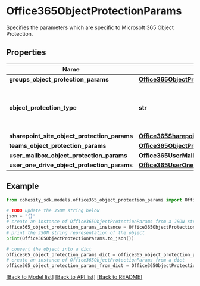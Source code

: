 # Office365ObjectProtectionParams

Specifies the parameters which are specific to Microsoft 365 Object Protection.

## Properties

Name | Type | Description | Notes
------------ | ------------- | ------------- | -------------
**groups_object_protection_params** | [**Office365ObjectProtectionCommonParams**](Office365ObjectProtectionCommonParams.md) |  | [optional] 
**object_protection_type** | **str** | Specifies the Microsoft 365 Object Protection type. | 
**sharepoint_site_object_protection_params** | [**Office365SharepointSiteObjectProtectionParams**](Office365SharepointSiteObjectProtectionParams.md) |  | [optional] 
**teams_object_protection_params** | [**Office365ObjectProtectionCommonParams**](Office365ObjectProtectionCommonParams.md) |  | [optional] 
**user_mailbox_object_protection_params** | [**Office365UserMailboxObjectProtectionParams**](Office365UserMailboxObjectProtectionParams.md) |  | [optional] 
**user_one_drive_object_protection_params** | [**Office365UserOneDriveObjectProtectionParams**](Office365UserOneDriveObjectProtectionParams.md) |  | [optional] 

## Example

```python
from cohesity_sdk.models.office365_object_protection_params import Office365ObjectProtectionParams

# TODO update the JSON string below
json = "{}"
# create an instance of Office365ObjectProtectionParams from a JSON string
office365_object_protection_params_instance = Office365ObjectProtectionParams.from_json(json)
# print the JSON string representation of the object
print(Office365ObjectProtectionParams.to_json())

# convert the object into a dict
office365_object_protection_params_dict = office365_object_protection_params_instance.to_dict()
# create an instance of Office365ObjectProtectionParams from a dict
office365_object_protection_params_from_dict = Office365ObjectProtectionParams.from_dict(office365_object_protection_params_dict)
```
[[Back to Model list]](../README.md#documentation-for-models) [[Back to API list]](../README.md#documentation-for-api-endpoints) [[Back to README]](../README.md)


